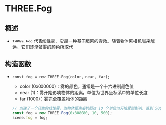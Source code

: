 # THREE.Fog

## 概述

+ `THREE.Fog` 代表线性雾，它是一种基于距离的雾效。随着物体离相机越来越远，它们逐渐被雾的颜色所取代

## 构造函数

+ `const fog = new THREE.Fog(color, near, far);`

  + color (0x000000)：雾的颜色，通常是一个十六进制颜色值
  + near (1)：雾开始影响物体的距离，单位为世界坐标系中的单位长度
  + far (1000)：雾完全覆盖物体的距离

  ```js
  // 创建了一个灰色的线性雾，当物体距离相机超过 10 个单位时开始受到影响，直到 500 个单位时完全被雾覆盖
  const fog = new THREE.Fog(0x808080, 10, 500);
  scene.fog = fog;
  ```









